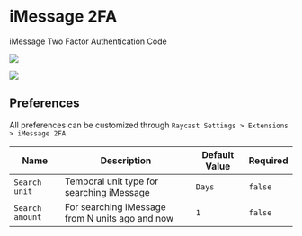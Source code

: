 # iMessage 2FA

iMessage Two Factor Authentication Code

![](https://raw.githubusercontent.com/yuercl/extensions/main/extensions/imessage-2fa/metadata/preview.png)

![](https://raw.githubusercontent.com/yuercl/extensions/main/extensions/imessage-2fa/metadata/preview_detail.png)

## Preferences

All preferences can be customized through `Raycast Settings > Extensions > iMessage 2FA`

| Name            | Description                                     | Default Value | Required |
| --------------- | ----------------------------------------------- | ------------- | -------- |
| `Search unit`   | Temporal unit type for searching iMessage       | `Days`        | `false`  |
| `Search amount` | For searching iMessage from N units ago and now | `1`           | `false`  |
